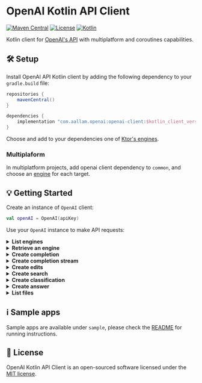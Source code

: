# OpenAI Kotlin API Client

[![Maven Central](https://img.shields.io/maven-central/v/com.aallam.openai/openai-client?color=blue&label=Download)](https://search.maven.org/artifact/com.aallam.openai/openai-client)
[![License](https://img.shields.io/github/license/Aallam/openai-kotlin?color=yellow)](LICENSE.md)
[![Kotlin](https://img.shields.io/badge/kotlin-1.6.21-blue.svg?logo=kotlin)](https://kotlinlang.org/docs/releases.html#release-details)

Kotlin client for [OpenAI's API](https://beta.openai.com/docs/api-reference) with multiplatform and coroutines capabilities. 

## 🛠 Setup

Install OpenAI API Kotlin client by adding the following dependency to your `gradle.build` file:

```groovy
repositories {
    mavenCentral()
}

dependencies {
    implementation "com.aallam.openai:openai-client:$kotlin_client_version"
}
```
Choose and add to your dependencies one of [Ktor's engines](https://ktor.io/docs/http-client-engines.html).

### Multiplaform
In multiplatform projects, add openai client dependency to `common`, and choose an [engine](https://ktor.io/docs/http-client-engines.html) for each target.

## 💡 Getting Started

Create an instance of `OpenAI` client:
```kotlin
val openAI = OpenAI(apiKey)
```
Use your `OpenAI` instance to make API requests:

<details>
  <summary><strong>List engines</strong></summary>

```kotlin
val engines: List<Engine> = openAI.engines()
```
</details>

<details>
  <summary><strong>Retrieve an engine</strong></summary>

```kotlin
val engines: List<Engine> = openAI.engines()
```
</details>    
    
<details>
  <summary><strong>Create completion</strong></summary>

```kotlin
val completionRequest = CompletionRequest(
    prompt = "Somebody once told me the world is gonna roll me",
    echo = true
)
val completion: TextCompletion = openAI.completion(Ada, completionRequest)
```
</details>    
    
<details>
  <summary><strong>Create completion stream</strong></summary>

```kotlin
val completions: Flow<TextCompletion> = openAI.completions(Ada, completionRequest)
```
</details>     

<details>
  <summary><strong>Create edits</strong></summary>

```kotlin
val request = EditsRequest(
    input = "What day of the wek is it?",
    instruction = "Fix the spelling mistakes"
)
val edit = openAI.edit(EngineId("text-davinci-edit-001"), request)
```
</details>    

<details>
  <summary><strong>Create search</strong></summary>

```kotlin
val searchRequest = SearchRequest(
    documents = listOf("Water", "Earth", "Electricity", "Fire"),
    query = "Pikachu"
)
val search: List<SearchResult> = openAI.search(Ada, searchRequest)
```
</details>    
   
<details>
  <summary><strong>Create classification</strong></summary>

```kotlin
val classificationRequest = ClassificationRequest(
    model = Curie,
    query = "It is a raining day :(",
    searchModel = Ada,
    labels = listOf("Positive", "Negative", "Neutral"),
    examples = listOf(
        LabeledExample("A happy moment", "Positive"),
        LabeledExample("I am sad.", "Negative"),
        LabeledExample("I am feeling awesome", "Positive"),
    )
)
val classification = openAI.classifications(classificationRequest)
```
</details>        

<details>
  <summary><strong>Create answer</strong></summary>

```kotlin
val answersRequest = AnswerRequest(
    model = Curie,
    question = "which puppy is happy?",
    searchModel = Ada,
    examples = listOf(
        QuestionAnswer(
            question = "What is human life expectancy in the United States?",
            answer = "78 years."
        )
    ),
    examplesContext = "In 2017, U.S. life expectancy was 78.6 years.",
    maxTokens = 5,
    stop = listOf("\n", "<|endoftext|>"),
    documents = listOf("Puppy A is happy.", "Puppy B is sad.")
)
val answer = openAI.answers(answersRequest)
```
</details>        

<details>
  <summary><strong>List files</strong></summary>

````kotlin
val files = openAI.files()
````
</details>  

## ℹ️ Sample apps

Sample apps are available under `sample`, please check the [README](sample/README.md) for running instructions.

## 📄 License

OpenAI Kotlin API Client is an open-sourced software licensed under the [MIT license](LICENSE.md).
